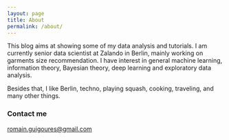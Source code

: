 ```yaml
---
layout: page
title: About
permalink: /about/
---
```


This blog aims at showing some of my data analysis and tutorials. I am currently senior data scientist at Zalando in Berlin, mainly working on garments size recommendation. I have interest in general machine learning, information theory, Bayesian theory, deep learning and exploratory data analysis.

Besides that, I like Berlin, techno, playing squash, cooking, traveling, and many other things.

### Contact me

[romain.guigoures@gmail.com](mailto:romain.guigoures@gmail.com)
